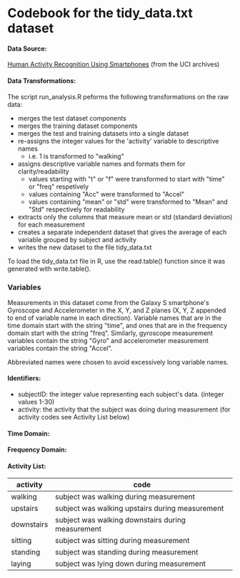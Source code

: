 # Codebook for the tidy_data.txt dataset

#### Data Source: 

[Human Activity Recognition Using Smartphones](http://archive.ics.uci.edu/ml/datasets/Human+Activity+Recognition+Using+Smartphones)
(from the UCI archives)

#### Data Transformations:

The script run_analysis.R peforms the following transformations on the raw data:

  * merges the test dataset components
  * merges the training dataset components
  * merges the test and training datasets into a single dataset
  * re-assigns the integer values for the 'activity' variable to descriptive names
    * i.e. 1 is transformed to "walking"
  * assigns descriptive variable names and formats them for clarity/readability
    * values starting with "t" or "f" were transformed to start with "time" or "freq" respetively
    * values containing "Acc" were transformed to "Accel"
    * values containing "mean" or "std" were transformed to "Mean" and "Std" respectively for readability
  * extracts only the columns that measure mean or std (standard deviation) for each measurement
  * creates a separate independent dataset that gives the average of each variable grouped by subject and activity
  * writes the new dataset to the file tidy_data.txt
  

To load the tidy_data.txt file in R, use the read.table() function since it was generated with write.table().

### Variables

Measurements in this dataset come from the Galaxy S smartphone's Gyroscope and Accelerometer in the X, Y, and Z planes
(X, Y, Z appended to end of variable name in each direction). Variable names that are in the time domain start with the 
string "time", and ones that are in the frequency domain start with the string "freq".  Similarly, gyroscope measurement 
variables contain the string "Gyro" and accelerometer measurement variables contain the string "Accel".  

Abbreviated names were chosen to avoid excessively long variable names.

#### Identifiers:

  * subjectID: the integer value representing each subject's data. (integer values 1-30)
  * activity:  the activity that the subject was doing during measurement (for activity codes see Activity List below)
  
#### Time Domain:



#### Frequency Domain:



  

  
  #### Activity List:
  
  | activity | code |
  | --- | --- |
  | walking | subject was walking during measurement |
  | upstairs | subject was walking upstairs during measurement |
  | downstairs | subject was walking downstairs during measurement |
  | sitting | subject was sitting during measurement |
  | standing | subject was standing during measurement |
  | laying | subject was lying down during measurement |

